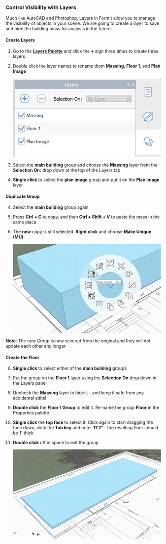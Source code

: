 ### Control Visibility with Layers
Much like AutoCAD and Photoshop, Layers in FormIt allow you to manage the visibility of objects in your scene. We are going to create a layer to save and hide the building mass for analysis in the future.

#### Create Layers

1. Go to the [**Layers Palette**](../formit-introduction/tool-bars.md) and click the **+** sign three times to create three layers

2. Double click the layer names to rename them **Massing**, **Floor 1**, and **Plan Image**
     
     ![](./images/10c435cf-fcc2-4a4b-9135-094dea903da2.png)

3. Select the **main building** group and choose the **Massing** layer from the **Selection On:** drop down at the top of the Layers tab

10. **Single click** to select the **plan image** group and put it on the **Plan Image** layer

#### Duplicate Group

4. Select the **main building** group again 

5. Press **Ctrl + C** to copy, and then **Ctrl + Shift + V** to paste the mass in the same place

5. The **new** copy is still selected. **Right click** and choose **Make Unique (MU)**

     ![](./images/3f46a20c-a1ab-44a1-8ba3-d2cdb050f1bd.png)

**Note**: The new Group is now severed from the original and they will not update each other any longer

#### Create the Floor

6. **Single click** to select either of the **main building** groups

7. Put the group on the **Floor 1** layer using the **Selection On** drop down in the Layers panel

8. Uncheck the **Massing** layer to hide it - and keep it safe from any accidental edits!

9. **Double click** the **Floor 1 Group** to edit it. Re-name the group **Floor** in the Properties palette

10. **Single click** the **top face** to select it. Click again to start dragging the face down, click the **Tab key** and enter **11'2"**. The resulting floor should be 1' thick

11. **Double click** off in space to exit the group

     ![](./images/UpperTerraceSketch_5.png)


